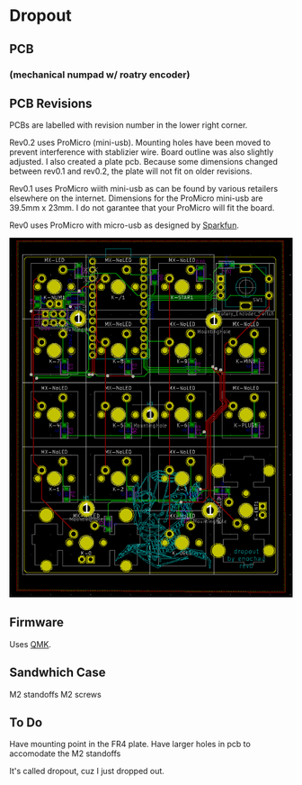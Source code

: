 # Dropout 
## PCB
### (mechanical numpad w/ roatry encoder)

## PCB Revisions
PCBs are labelled with revision number in the lower right corner.

Rev0.2 uses ProMicro (mini-usb). Mounting holes have been moved to prevent interference with stablizier wire. Board outline was also slightly adjusted. I also created a plate pcb. Because some dimensions changed between rev0.1 and rev0.2, the plate will not fit on older revisions.

Rev0.1 uses ProMicro wiith mini-usb as can be found by various retailers elsewhere on the internet. 
Dimensions for the ProMicro mini-usb are 39.5mm x 23mm. I do not garantee that your ProMicro will fit the board.

Rev0 uses ProMicro with micro-usb as designed by [Sparkfun](https://www.sparkfun.com/products/12640).


![alt text](./graphics/pcb.png "PCB")

## Firmware
Uses [QMK](https://github.com/qmk/qmk_firmware).


## Sandwhich Case
M2 standoffs
M2 screws


## To Do
Have mounting point in the FR4 plate.
Have larger holes in pcb to accomodate the M2 standoffs


It's called dropout, cuz I just dropped out.
